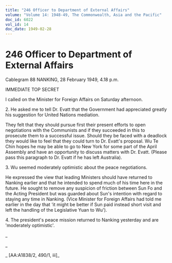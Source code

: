 ```yaml
---
title: "246 Officer to Department of External Affairs"
volume: "Volume 14: 1948-49, The Commonwealth, Asia and the Pacific"
doc_id: 6022
vol_id: 14
doc_date: 1949-02-28
---
```


# 246 Officer to Department of External Affairs

Cablegram 88 NANKING, 28 February 1949, 4.18 p.m.

IMMEDIATE TOP SECRET

I called on the Minister for Foreign Affairs on Saturday afternoon.

2\. He asked me to tell Dr. Evatt that the Government had appreciated greatly his suggestion for United Nations mediation.

They felt that they should pursue first their present efforts to open negotiations with the Communists and if they succeeded in this to prosecute them to a successful issue. Should they be faced with a deadlock they would like to feel that they could turn to Dr. Evatt's proposal. Wu Te Chin hopes he may be able to go to New York for some part of the April Assembly and have an opportunity to discuss matters with Dr. Evatt. (Please pass this paragraph to Dr. Evatt if he has left Australia).

3\. Wu seemed moderately optimistic about the peace negotiations.

He expressed the view that leading Ministers should have returned to Nanking earlier and that he intended to spend much of his time here in the future. He sought to remove any suspicion of friction between Sun Fo and the Acting President but was guarded about Sun's intention with regard to staying any time in Nanking. (Vice Minister for Foreign Affairs had told me earlier in the day that 'it might be better if Sun paid instead short visit and left the handling of the Legislative Yuan to Wu').

4\. The president's peace mission returned to Nanking yesterday and are 'moderately optimistic'.

_

_

_ [AA:A1838/2, 490/1, iii]_
